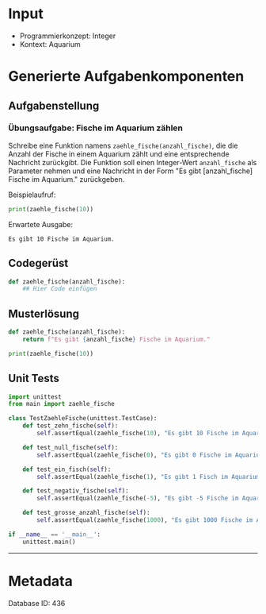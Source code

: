 # Input
- Programmierkonzept: Integer
- Kontext: Aquarium

# Generierte Aufgabenkomponenten
## Aufgabenstellung
### Übungsaufgabe: Fische im Aquarium zählen

Schreibe eine Funktion namens `zaehle_fische(anzahl_fische)`, die die Anzahl der Fische in einem Aquarium zählt und eine entsprechende Nachricht zurückgibt. Die Funktion soll einen Integer-Wert `anzahl_fische` als Parameter nehmen und eine Nachricht in der Form "Es gibt [anzahl_fische] Fische im Aquarium." zurückgeben.

Beispielaufruf:
```python
print(zaehle_fische(10))
```

Erwartete Ausgabe:
```
Es gibt 10 Fische im Aquarium.
```

## Codegerüst
```python
def zaehle_fische(anzahl_fische):
    ## Hier Code einfügen
```

## Musterlösung
```python
def zaehle_fische(anzahl_fische):
    return f"Es gibt {anzahl_fische} Fische im Aquarium."

print(zaehle_fische(10))
```

## Unit Tests
```python
import unittest
from main import zaehle_fische

class TestZaehleFische(unittest.TestCase):
    def test_zehn_fische(self):
        self.assertEqual(zaehle_fische(10), "Es gibt 10 Fische im Aquarium.")

    def test_null_fische(self):
        self.assertEqual(zaehle_fische(0), "Es gibt 0 Fische im Aquarium.")

    def test_ein_fisch(self):
        self.assertEqual(zaehle_fische(1), "Es gibt 1 Fisch im Aquarium.")

    def test_negativ_fische(self):
        self.assertEqual(zaehle_fische(-5), "Es gibt -5 Fische im Aquarium.")

    def test_grosse_anzahl_fische(self):
        self.assertEqual(zaehle_fische(1000), "Es gibt 1000 Fische im Aquarium.")

if __name__ == '__main__':
    unittest.main()
```
___
# Metadata
Database ID: 436
